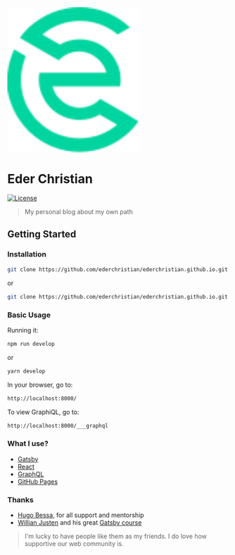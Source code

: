 <img src="docs/assets/svg/logo-eder-christian.svg" alt="Logo Eder Christian" width="300">

# Eder Christian

[![License](https://img.shields.io/github/license/ederchristian/ederchristian.github.io?color=%2300d59f)](https://github.com/ederchristian/ederchristian.github.io/blob/main/LICENSE)

> My personal blog about my own path

## Getting Started

### Installation

```sh
git clone https://github.com/ederchristian/ederchristian.github.io.git && cd ederchristian.github.io && npm install
```
or

```sh
git clone https://github.com/ederchristian/ederchristian.github.io.git && cd ederchristian.github.io && yarn
```

### Basic Usage

Running it:

```sh
npm run develop
```

or

```sh
yarn develop
```

In your browser, go to:

```sh
http://localhost:8000/
```

To view GraphiQL, go to:

```sh
http://localhost:8000/___graphql
```

### What I use?

- [Gatsby](https://www.gatsbyjs.org)
- [React](https://reactjs.org)
- [GraphQL](https://graphql.org)
- [GitHub Pages](https://pages.github.com/)

### Thanks

- [Hugo Bessa](https://github.com/hugobdev), for all support and mentorship
- [Willian Justen](https://github.com/willianjusten/) and his great [Gatsby course](https://www.udemy.com/course/gatsby-crie-um-site-pwa-com-react-graphql-e-netlify-cms/)

> I'm lucky to have people like them as my friends. I do love how supportive our web community is.
